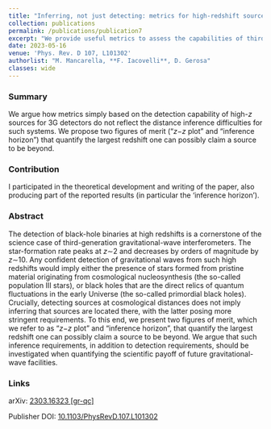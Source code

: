 ```yaml
---
title: "Inferring, not just detecting: metrics for high-redshift sources observed with third-generation gravitational-wave detectors"
collection: publications
permalink: /publications/publication7
excerpt: "We provide useful metrics to assess the capabilities of third-generation gravitational-wave detectors in the observation of high-redshift sources."
date: 2023-05-16
venue: 'Phys. Rev. D 107, L101302'
authorlist: "M. Mancarella, **F. Iacovelli**, D. Gerosa"
classes: wide
---
```


<span class="__dimensions_badge_embed__" data-doi="10.1103/PhysRevD.107.L101302" data-style="small_circle" data-hide-zero-citations="true"></span><script async src="https://badge.dimensions.ai/badge.js" charset="utf-8"></script>

<html>
<head>
   <script src="https://code.jquery.com/jquery-3.7.0.js"></script>
</head>
<body>

<div id="inspirecount"></div>
<script>
var recid = '2646957';
var recurl = 'https://inspirehep.net/api/literature/?q=recid%3A'+recid+'&size=10&page=1&fields=citation_count&format=json';

if (recid === "undefined") {
	document.getElementById("inspirecount").innerHTML='';
} else {
	$.getJSON(recurl, function(data){
		if (data.hits.hits[0].metadata.citation_count === 0){
			var html = '';
		} else {
    	var html =`<a href="https://inspirehep.net/literature/${recid}" target="_blank" rel="noopener"><button type="button inspire" class="btn btn-inspire">iNSPIRE </button></a><span class="badge inspcitations">${data.hits.hits[0].metadata.citation_count} citations</span>`  
    	}  
    	document.getElementById("inspirecount").innerHTML= html
  });
}
</script>
</body>
</html>

### Summary
We argue how metrics simply based on the detection capability of high-*z* sources for 3G detectors do not reflect the distance inference difficulties for such systems. We propose two figures of merit (“*z*−*z* plot” and “inference horizon”) that quantify the largest redshift one can possibly claim a source to be beyond.

### Contribution
I participated in the theoretical development and writing of the paper, also producing part of the reported results (in particular the ‘inference horizon’).

### Abstract
The detection of black-hole binaries at high redshifts is a cornerstone of the science case of third-generation gravitational-wave interferometers. The star-formation rate peaks at *z*&sim;2 and decreases by orders of magnitude by *z*&sim;10. Any confident detection of gravitational waves from such high redshifts would imply either the presence of stars formed from pristine material originating from cosmological nucleosynthesis (the so-called population III stars), or black holes that are the direct relics of quantum fluctuations in the early Universe (the so-called primordial black holes). Crucially, detecting sources at cosmological distances does not imply inferring that sources are located there, with the latter posing more stringent requirements. To this end, we present two figures of merit, which we refer to as “*z*−*z* plot” and “inference horizon”, that quantify the largest redshift one can possibly claim a source to be beyond. We argue that such inference requirements, in addition to detection requirements, should be investigated when quantifying the scientific payoff of future gravitational-wave facilities.

### Links


<i class="ai ai-arxiv ai-fw"></i> arXiv: <a href="https://arxiv.org/abs/2303.16323" target="_blank" rel="noopener">2303.16323 [gr-qc]</a>

<i class="ai ai-doi ai-fw"></i> Publisher DOI: <a href="https://journals.aps.org/prd/abstract/10.1103/PhysRevD.107.L101302" target="_blank" rel="noopener">10.1103/PhysRevD.107.L101302</a>